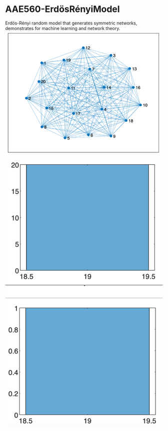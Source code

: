 # AAE560-ErdösRényiModel
Erdös-Rényi random model that generates symmetric networks, demonstrates for machine learning and network theory. 
![](network.png)
![](graph.png)

